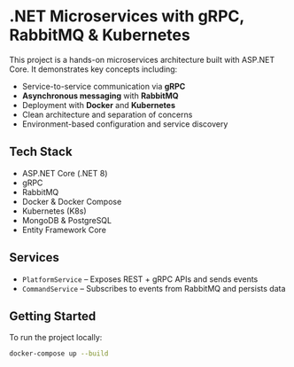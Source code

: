 # .NET Microservices with gRPC, RabbitMQ & Kubernetes

This project is a hands-on microservices architecture built with ASP.NET Core. It demonstrates key concepts including:

- Service-to-service communication via **gRPC**
- **Asynchronous messaging** with **RabbitMQ**
- Deployment with **Docker** and **Kubernetes**
- Clean architecture and separation of concerns
- Environment-based configuration and service discovery

## Tech Stack

- ASP.NET Core (.NET 8)
- gRPC
- RabbitMQ
- Docker & Docker Compose
- Kubernetes (K8s)
- MongoDB & PostgreSQL
- Entity Framework Core

## Services

- `PlatformService` – Exposes REST + gRPC APIs and sends events
- `CommandService` – Subscribes to events from RabbitMQ and persists data

## Getting Started

To run the project locally:

```bash
docker-compose up --build
